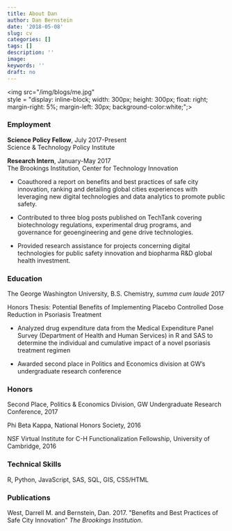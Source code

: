 ```yaml
---
title: About Dan
author: Dan Bernstein
date: '2018-05-08'
slug: cv
categories: []
tags: []
description: ''
image: 
keywords: ''
draft: no
---
```


<img src="/img/blogs/me.jpg"  
      style = "display: inline-block; width: 300px; height: 300px;
      float: right; margin-right: 5%; margin-left: 30px;
     background-color:white;";>


### Employment
**Science Policy Fellow**, July 2017-Present<br>
Science & Technology Policy Institute




**Research Intern**, January-May 2017<br>
The Brookings Institution, Center for Technology Innovation

+ Coauthored a report on benefits and best practices of safe city innovation, ranking and detailing global cities experiences with leveraging new digital technologies and data analytics to promote public safety. 

+ Contributed to three blog posts published on TechTank covering biotechnology regulations, experimental drug programs, and governance for geoengineering and gene drive technologies.

+ Provided research assistance for projects concerning digital technologies for public safety innovation and biopharma R&D global health investment.



### Education

The George Washington University, B.S. Chemistry, *summa cum laude* 2017

Honors Thesis: Potential Benefits of Implementing Placebo Controlled Dose Reduction in Psoriasis Treatment	

+ Analyzed drug expenditure data from the Medical Expenditure Panel Survey (Department of Health and Human Services) in R and SAS to determine the individual and cumulative impact of a novel psoriasis treatment regimen

+ Awarded second place in Politics and Economics division at GW’s undergraduate research conference

### Honors

Second Place, Politics & Economics Division, GW Undergraduate Research Conference, 2017

Phi Beta Kappa, National Honors Society, 2016

NSF Virtual Institute for C-H Functionalization Fellowship, University of Cambridge, 2016


### Technical Skills

R, Python, JavaScript, SAS, SQL, GIS, CSS/HTML


### Publications

West, Darrell M. and Bernstein, Dan. 2017. "Benefits and Best Practices of Safe City Innovation" *The Brookings Institution*.

